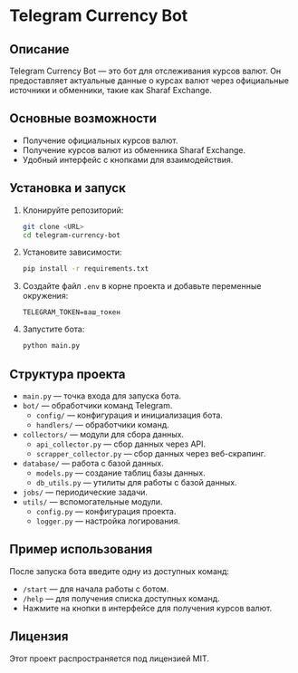 # Telegram Currency Bot

## Описание
Telegram Currency Bot — это бот для отслеживания курсов валют. Он предоставляет актуальные данные о курсах валют через официальные источники и обменники, такие как Sharaf Exchange.

## Основные возможности
- Получение официальных курсов валют.
- Получение курсов валют из обменника Sharaf Exchange.
- Удобный интерфейс с кнопками для взаимодействия.

## Установка и запуск

1. Клонируйте репозиторий:
   ```bash
   git clone <URL>
   cd telegram-currency-bot
   ```

2. Установите зависимости:
   ```bash
   pip install -r requirements.txt
   ```

3. Создайте файл `.env` в корне проекта и добавьте переменные окружения:
   ```env
   TELEGRAM_TOKEN=ваш_токен
   ```

4. Запустите бота:
   ```bash
   python main.py
   ```

## Структура проекта
- `main.py` — точка входа для запуска бота.
- `bot/` — обработчики команд Telegram.
  - `config/` — конфигурация и инициализация бота.
  - `handlers/` — обработчики команд.
- `collectors/` — модули для сбора данных.
  - `api_collector.py` — сбор данных через API.
  - `scrapper_collector.py` — сбор данных через веб-скрапинг.
- `database/` — работа с базой данных.
  - `models.py` — создание таблиц базы данных.
  - `db_utils.py` — утилиты для работы с базой данных.
- `jobs/` — периодические задачи.
- `utils/` — вспомогательные модули.
  - `config.py` — конфигурация проекта.
  - `logger.py` — настройка логирования.

## Пример использования
После запуска бота введите одну из доступных команд:
- `/start` — для начала работы с ботом.
- `/help` — для получения списка доступных команд.
- Нажмите на кнопки в интерфейсе для получения курсов валют.

## Лицензия
Этот проект распространяется под лицензией MIT.
